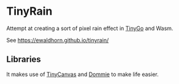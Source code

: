 # TinyRain

Attempt at creating a sort of pixel rain effect in [TinyGo](https://tinygo.org/) and Wasm.

See <https://ewaldhorn.github.io/tinyrain/>

## Libraries
It makes use of [TinyCanvas](https://github.com/ewaldhorn/tinycanvas) and [Dommie](https://github.com/ewaldhorn/dommie) to make life easier.
